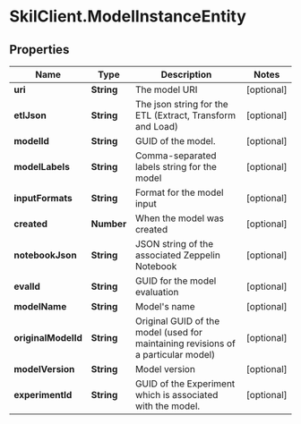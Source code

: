 # SkilClient.ModelInstanceEntity

## Properties
Name | Type | Description | Notes
------------ | ------------- | ------------- | -------------
**uri** | **String** | The model URI | [optional] 
**etlJson** | **String** | The json string for the ETL (Extract, Transform and Load) | [optional] 
**modelId** | **String** | GUID of the model. | [optional] 
**modelLabels** | **String** | Comma-separated labels string for the model | [optional] 
**inputFormats** | **String** | Format for the model input | [optional] 
**created** | **Number** | When the model was created | [optional] 
**notebookJson** | **String** | JSON string of the associated Zeppelin Notebook | [optional] 
**evalId** | **String** | GUID for the model evaluation | [optional] 
**modelName** | **String** | Model&#39;s name | [optional] 
**originalModelId** | **String** | Original GUID of the model (used for maintaining revisions of a particular model) | [optional] 
**modelVersion** | **String** | Model version | [optional] 
**experimentId** | **String** | GUID of the Experiment which is associated with the model. | [optional] 


